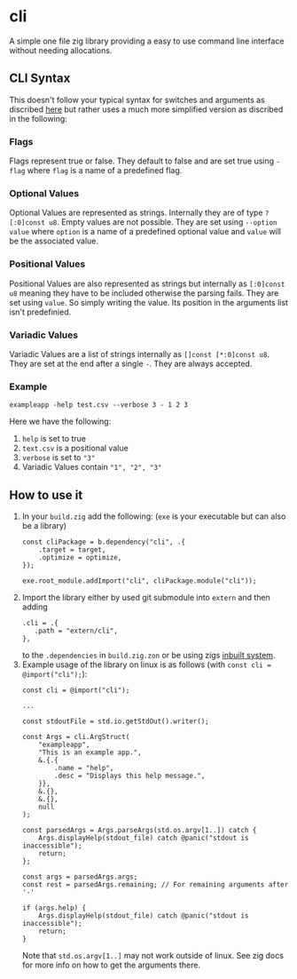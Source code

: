 # cli
A simple one file zig library providing a easy to use command line interface without needing allocations.

## CLI Syntax
This doesn't follow your typical syntax for switches and arguments as discribed [here](https://pubs.opengroup.org/onlinepubs/9699919799/basedefs/V1_chap12.html) but rather uses a much more simplified version as discribed in the following:
### Flags
Flags represent true or false. They default to false and are set true using `-flag` where `flag` is a name of a predefined flag.
### Optional Values
Optional Values are represented as strings. Internally they are of type `?[:0]const u8`. Empty values are not possible. They are set using `--option value` where `option` is a name of a predefined optional value and `value` will be the associated value.
### Positional Values
Positional Values are also represented as strings but internally as `[:0]const u8` meaning they have to be included otherwise the parsing fails. They are set using `value`. So simply writing the value. Its position in the arguments list isn't predefinied.
### Variadic Values
Variadic Values are a list of strings internally as `[]const [*:0]const u8`. They are set at the end after a single `-`. They are always accepted.
### Example
```
exampleapp -help test.csv --verbose 3 - 1 2 3 
```
Here we have the following:
1. `help` is set to true
2. `text.csv` is a positional value
3. `verbose` is set to `"3"`
4. Variadic Values contain `"1", "2", "3"`

## How to use it
1. In your `build.zig` add the following: (`exe` is your executable but can also be a library)
    ```zig
    const cliPackage = b.dependency("cli", .{
        .target = target,
        .optimize = optimize,
    });
    
    exe.root_module.addImport("cli", cliPackage.module("cli"));
    ```
2. Import the library either by used git submodule into `extern` and then adding 
    ```zig
    .cli = .{
       .path = "extern/cli",
    },
    ```
    to the `.dependencies` in `build.zig.zon` or be using zigs [inbuilt system](https://zig.news/edyu/zig-package-manager-wtf-is-zon-558e).
3. Example usage of the library on linux is as follows (with `const cli = @import("cli");`):
    ```zig
    const cli = @import("cli");

    ...

    const stdoutFile = std.io.getStdOut().writer();

    const Args = cli.ArgStruct(
        "exampleapp",
        "This is an example app.",
        &.{.{
            .name = "help",
            .desc = "Displays this help message.",
        }},
        &.{},
        &.{},
        null
    );

    const parsedArgs = Args.parseArgs(std.os.argv[1..]) catch {
        Args.displayHelp(stdout_file) catch @panic("stdout is inaccessible");
        return;
    };

    const args = parsedArgs.args;
    const rest = parsedArgs.remaining; // For remaining arguments after '-'

    if (args.help) {
        Args.displayHelp(stdout_file) catch @panic("stdout is inaccessible");
        return;
    }
    ```
    Note that `std.os.argv[1..]` may not work outside of linux. See zig docs for more info on how to get the arguments there.

